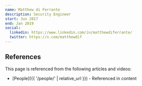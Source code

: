 ```yaml
---
name: Matthew di Ferrante
description: Security Engineer
start: Jun 2017
end: Jan 2019
social:
  linkedin: https://www.linkedin.com/in/matthewdiferrante/
  twitter: https://x.com/matthewdif
---
```


## References

This page is referenced from the following articles and videos:

- [People]({{ '/people/' | relative_url }}) - Referenced in content
